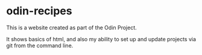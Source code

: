# odin-recipes

This is a website created as part of the Odin Project.

It shows basics of html, and also my ability to set up and update projects via git from the command line.